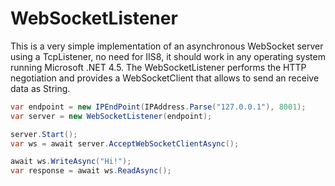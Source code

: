 WebSocketListener
=================

This is a very simple implementation of an asynchronous WebSocket server using a TcpListener, no need for IIS8, it should work in any operating system running Microsoft .NET 4.5. The WebSocketListener performs the HTTP negotiation and provides a WebSocketClient that allows to send an receive data as String.

```cs
var endpoint = new IPEndPoint(IPAddress.Parse("127.0.0.1"), 8001);
var server = new WebSocketListener(endpoint);

server.Start();
var ws = await server.AcceptWebSocketClientAsync();

await ws.WriteAsync("Hi!");
var response = await ws.ReadAsync();
```
